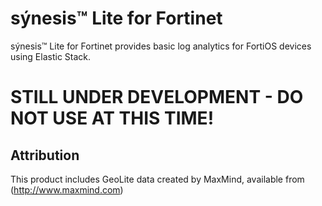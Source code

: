 # sýnesis&trade; Lite for Fortinet
sýnesis&trade; Lite for Fortinet provides basic log analytics for FortiOS devices using Elastic Stack.

# STILL UNDER DEVELOPMENT - DO NOT USE AT THIS TIME!

## Attribution
This product includes GeoLite data created by MaxMind, available from (http://www.maxmind.com)
